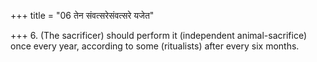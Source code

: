 +++
title = "06 तेन संवत्सरेसंवत्सरे यजेत"

+++
6. (The sacrificer) should perform it (independent animal-sacrifice) once every year, according to some (ritualists) after every six months.
